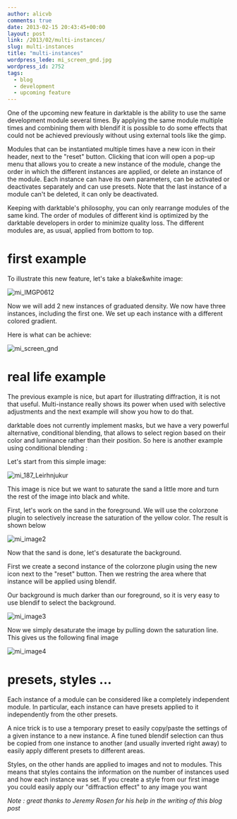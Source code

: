 ```yaml
---
author: alicvb
comments: true
date: 2013-02-15 20:43:45+00:00
layout: post
link: /2013/02/multi-instances/
slug: multi-instances
title: "multi-instances"
wordpress_lede: mi_screen_gnd.jpg
wordpress_id: 2752
tags:
  - blog
  - development
  - upcoming feature
---
```

One of the upcoming new feature in darktable is the ability to use the same development module several times. By applying the same module multiple times and combining them with blendif it is possible to do some effects that could not be achieved previously without using external tools like the gimp.

Modules that can be instantiated multiple times have a new icon in their header, next to the "reset" button. Clicking that icon will open a pop-up menu that allows you to create a new instance of the module, change the order in which the different instances are applied, or delete an instance of the module. Each instance can have its own parameters, can be activated or deactivates separately and can use presets. Note that the last instance of a module can't be deleted, it can only be deactivated.

Keeping with darktable's philosophy, you can only rearrange modules of the same kind. The order of modules of different kind is optimized by the darktable developers in order to minimize quality loss. The different modules are, as usual, applied from bottom to top.


# first example

To illustrate this new feature, let's take a blake&white image:

![mi_IMGP0612](mi_IMGP0612.jpg)

Now we will add 2 new instances of graduated density. We now have three instances, including the first one.
We set up each instance with a different colored gradient.

Here is what can be achieve:

![mi_screen_gnd](mi_screen_gnd.jpg)


# real life example


The previous example is nice, but apart for illustrating diffraction, it is not that useful.
Multi-instance really shows its power when used with selective adjustments and the next example will show you how to do that.

darktable does not currently implement masks, but we have a very powerful alternative, conditional blending, that allows to select region based on their color and luminance rather than their position.
So here is another example using conditional blending :

Let's start from this simple image:

![mi_187_Leirhnjukur](mi_187_Leirhnjukur.jpg)

This image is nice but we want to saturate the sand a little more and turn the rest of the image into black and white.

First, let's work on the sand in the foreground. We will use the colorzone plugin to selectively increase the saturation of the yellow color. The result is shown below

![mi_image2](mi_image2.jpg)

Now that the sand is done, let's desaturate the background.

First we create a second instance of the colorzone plugin using the new icon next to the "reset" button.
Then we restring the area where that instance will be applied using blendif.

Our background is much darker than our foreground, so it is very easy to use blendif to select the background.

![mi_image3](mi_image3.jpg)

Now we simply desaturate the image by pulling down the saturation line. This gives us the following final image

![mi_image4](mi_image4.jpg)


# presets, styles ...

Each instance of a module can be considered like a completely independent module. In particular, each instance can have presets applied to it independently from the other presets.

A nice trick is to use a temporary preset to easily copy/paste the settings of a given instance to a new instance. A fine tuned blendif selection can thus be copied from one instance to another (and usually inverted right away) to easily apply different presets to different areas.

Styles, on the other hands are applied to images and not to modules. This means that styles contains the information on the number of instances used and how each instance was set. If you create a style from our first image you could easily apply our "diffraction effect" to any image you want

_Note : great thanks to Jeremy Rosen for his help in the writing of this blog post_
